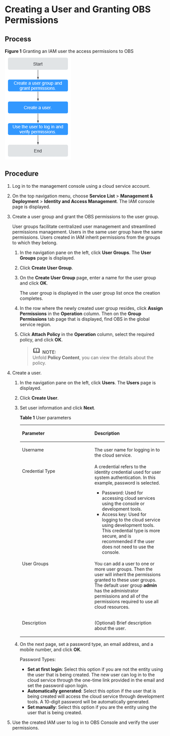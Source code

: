 # Creating a User and Granting OBS Permissions<a name="obs_03_0122"></a>

## Process<a name="section35143124418"></a>

**Figure  1**  Granting an IAM user the access permissions to OBS<a name="fig292324264713"></a>  
![](figures/granting-an-iam-user-the-access-permissions-to-obs.png "granting-an-iam-user-the-access-permissions-to-obs")

## Procedure<a name="section2074420567337"></a>

1.  Log in to the management console using a cloud service account.
2.  On the top navigation menu, choose  **Service List**  \>  **Management & Deployment**  \>  **Identity and Access Management**. The IAM console page is displayed.
3.  Create a user group and grant the OBS permissions to the user group.

    User groups facilitate centralized user management and streamlined permissions management. Users in the same user group have the same permissions. Users created in IAM inherit permissions from the groups to which they belong.

    1.  In the navigation pane on the left, click  **User Groups**. The  **User Groups**  page is displayed.
    2.  Click  **Create User Group**.
    3.  On the  **Create User Group**  page, enter a name for the user group and click  **OK**.

        The user group is displayed in the user group list once the creation completes.

    4.  In the row where the newly created user group resides, click  **Assign Permissions**  in the  **Operation**  column. Then on the  **Group Permissions**  tab page that is displayed, find OBS in the global service region.
    5.  Click  **Attach Policy**  in the  **Operation**  column, select the required policy, and click  **OK**.

        >![](public_sys-resources/icon-note.gif) **NOTE:**   
        >Unfold  **Policy Content**, you can view the details about the policy.  


4.  Create a user.
    1.  In the navigation pane on the left, click  **Users**. The  **Users**  page is displayed.
    2.  Click  **Create User**.
    3.  Set user information and click  **Next**.

        **Table  1**  User parameters

        <a name="table127131345071"></a>
        <table><thead align="left"><tr id="row4714144517714"><th class="cellrowborder" valign="top" width="50%" id="mcps1.2.3.1.1"><p id="p137145451578"><a name="p137145451578"></a><a name="p137145451578"></a>Parameter</p>
        </th>
        <th class="cellrowborder" valign="top" width="50%" id="mcps1.2.3.1.2"><p id="p1071417451679"><a name="p1071417451679"></a><a name="p1071417451679"></a>Description</p>
        </th>
        </tr>
        </thead>
        <tbody><tr id="row157141451376"><td class="cellrowborder" valign="top" width="50%" headers="mcps1.2.3.1.1 "><p id="p1971404515717"><a name="p1971404515717"></a><a name="p1971404515717"></a>Username</p>
        </td>
        <td class="cellrowborder" valign="top" width="50%" headers="mcps1.2.3.1.2 "><p id="p1871494519719"><a name="p1871494519719"></a><a name="p1871494519719"></a>The user name for logging in to the cloud service.</p>
        </td>
        </tr>
        <tr id="row37141245171"><td class="cellrowborder" valign="top" width="50%" headers="mcps1.2.3.1.1 "><p id="p3714645874"><a name="p3714645874"></a><a name="p3714645874"></a>Credential Type</p>
        </td>
        <td class="cellrowborder" valign="top" width="50%" headers="mcps1.2.3.1.2 "><div class="p" id="p1652150296"><a name="p1652150296"></a><a name="p1652150296"></a>A credential refers to the identity credential used for user system authentication. In this example, password is selected.<a name="ul194541357781"></a><a name="ul194541357781"></a><ul id="ul194541357781"><li>Password: Used for accessing cloud services using the console or development tools.</li><li>Access key: Used for logging to the cloud service using development tools. This credential type is more secure, and is recommended if the user does not need to use the console.</li></ul>
        </div>
        </td>
        </tr>
        <tr id="row67141445471"><td class="cellrowborder" valign="top" width="50%" headers="mcps1.2.3.1.1 "><p id="p167148452713"><a name="p167148452713"></a><a name="p167148452713"></a>User Groups</p>
        </td>
        <td class="cellrowborder" valign="top" width="50%" headers="mcps1.2.3.1.2 "><p id="p1471412456719"><a name="p1471412456719"></a><a name="p1471412456719"></a>You can add a user to one or more user groups. Then the user will inherit the permissions granted to these user groups. The default user group <strong id="b181532620463"><a name="b181532620463"></a><a name="b181532620463"></a>admin</strong> has the administrator permissions and all of the permissions required to use all cloud resources.</p>
        </td>
        </tr>
        <tr id="row16714184512714"><td class="cellrowborder" valign="top" width="50%" headers="mcps1.2.3.1.1 "><p id="p142481183015"><a name="p142481183015"></a><a name="p142481183015"></a>Description</p>
        </td>
        <td class="cellrowborder" valign="top" width="50%" headers="mcps1.2.3.1.2 "><p id="p167144453719"><a name="p167144453719"></a><a name="p167144453719"></a>(Optional) Brief description about the user.</p>
        </td>
        </tr>
        </tbody>
        </table>

    4.  On the next page, set a password type, an email address, and a mobile number, and click  **OK**.

        Password Types:

        -   **Set at first login**: Select this option if you are not the entity using the user that is being created. The new user can log in to the cloud service through the one-time link provided in the email and set the password upon login.
        -   **Automatically generated**: Select this option if the user that is being created will access the cloud service through development tools. A 10-digit password will be automatically generated.
        -   **Set manually**: Select this option if you are the entity using the user that is being created.

5.  Use the created IAM user to log in to OBS Console and verify the user permissions.

